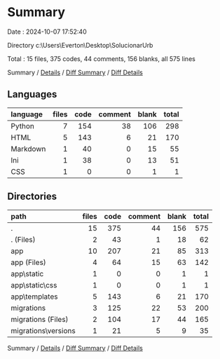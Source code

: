 # Summary

Date : 2024-10-07 17:52:40

Directory c:\\Users\\Everton\\Desktop\\SolucionarUrb

Total : 15 files,  375 codes, 44 comments, 156 blanks, all 575 lines

Summary / [Details](details.md) / [Diff Summary](diff.md) / [Diff Details](diff-details.md)

## Languages
| language | files | code | comment | blank | total |
| :--- | ---: | ---: | ---: | ---: | ---: |
| Python | 7 | 154 | 38 | 106 | 298 |
| HTML | 5 | 143 | 6 | 21 | 170 |
| Markdown | 1 | 40 | 0 | 15 | 55 |
| Ini | 1 | 38 | 0 | 13 | 51 |
| CSS | 1 | 0 | 0 | 1 | 1 |

## Directories
| path | files | code | comment | blank | total |
| :--- | ---: | ---: | ---: | ---: | ---: |
| . | 15 | 375 | 44 | 156 | 575 |
| . (Files) | 2 | 43 | 1 | 18 | 62 |
| app | 10 | 207 | 21 | 85 | 313 |
| app (Files) | 4 | 64 | 15 | 63 | 142 |
| app\\static | 1 | 0 | 0 | 1 | 1 |
| app\\static\\css | 1 | 0 | 0 | 1 | 1 |
| app\\templates | 5 | 143 | 6 | 21 | 170 |
| migrations | 3 | 125 | 22 | 53 | 200 |
| migrations (Files) | 2 | 104 | 17 | 44 | 165 |
| migrations\\versions | 1 | 21 | 5 | 9 | 35 |

Summary / [Details](details.md) / [Diff Summary](diff.md) / [Diff Details](diff-details.md)